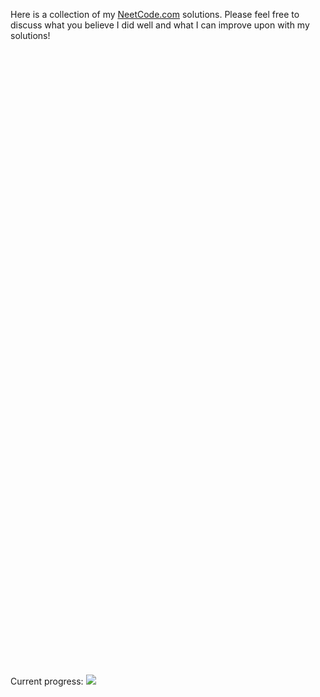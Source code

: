 Here is a collection of my <a href = "https://neetcode.io">NeetCode.com</a> solutions. Please feel free to discuss what you believe I did well and what I can improve upon with my solutions!

Current progress: <img style = "margin-top: 1000px" src = "https://progress-bar.dev/4" />

